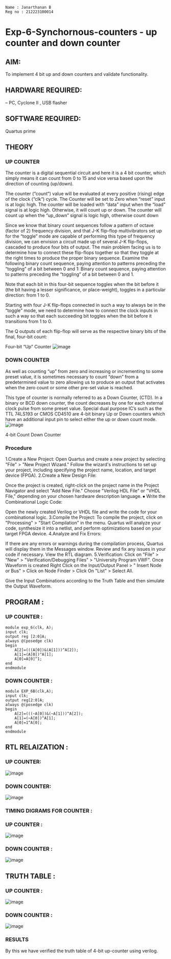 ```
Name : Janarthanan B
Reg no : 212223100014
```

# Exp-6-Synchornous-counters - up counter and down counter 

## AIM: 
To implement 4 bit up and down counters and validate  functionality.

## HARDWARE REQUIRED:  
– PC, Cyclone II , USB flasher

## SOFTWARE REQUIRED:   
Quartus prime

## THEORY 

### UP COUNTER 
The counter is a digital sequential circuit and here it is a 4 bit counter, which simply means it can count from 0 to 15 and vice versa based upon the direction of counting (up/down). 

The counter (“count“) value will be evaluated at every positive (rising) edge of the clock (“clk“) cycle.
The Counter will be set to Zero when “reset” input is at logic high.
The counter will be loaded with “data” input when the “load” signal is at logic high. Otherwise, it will count up or down.
The counter will count up when the “up_down” signal is logic high, otherwise count down

Since we know that binary count sequences follow a pattern of octave (factor of 2) frequency division, and that J-K flip-flop multivibrators set up for the “toggle” mode are capable of performing this type of frequency division, we can envision a circuit made up of several J-K flip-flops, cascaded to produce four bits of output.
The main problem facing us is to determine how to connect these flip-flops together so that they toggle at the right times to produce the proper binary sequence.
Examine the following binary count sequence, paying attention to patterns preceding the “toggling” of a bit between 0 and 1:
Binary count sequence, paying attention to patterns preceding the “toggling” of a bit between 0 and 1.

Note that each bit in this four-bit sequence toggles when the bit before it (the bit having a lesser significance, or place-weight), toggles in a particular direction: from 1 to 0.

Starting with four J-K flip-flops connected in such a way to always be in the “toggle” mode, we need to determine how to connect the clock inputs in such a way so that each succeeding bit toggles when the bit before it transitions from 1 to 0.

The Q outputs of each flip-flop will serve as the respective binary bits of the final, four-bit count:


Four-bit “Up” Counter
![image](https://user-images.githubusercontent.com/36288975/169644758-b2f4339d-9532-40c5-af40-8f4f8c942e2c.png)



### DOWN COUNTER 

As well as counting “up” from zero and increasing or incrementing to some preset value, it is sometimes necessary to count “down” from a predetermined value to zero allowing us to produce an output that activates when the zero count or some other pre-set value is reached.

This type of counter is normally referred to as a Down Counter, (CTD). In a binary or BCD down counter, the count decreases by one for each external clock pulse from some preset value. Special dual purpose IC’s such as the TTL 74LS193 or CMOS CD4510 are 4-bit binary Up or Down counters which have an additional input pin to select either the up or down count mode.
![image](https://user-images.githubusercontent.com/36288975/169644844-1a14e123-7228-4ed8-81a9-eb937dff4ac8.png)


4-bit Count Down Counter

### Procedure
1.Create a New Project: Open Quartus and create a new project by selecting "File" > "New Project Wizard." Follow the wizard's instructions to set up your project, including specifying the project name, location, and target device (FPGA). 2.Create a New Design File:

Once the project is created, right-click on the project name in the Project Navigator and select "Add New File." Choose "Verilog HDL File" or "VHDL File," depending on your chosen hardware description language. ⦁ Write the Combinational Logic Code:

Open the newly created Verilog or VHDL file and write the code for your combinational logic. 3.Compile the Project: To compile the project, click on "Processing" > "Start Compilation" in the menu. Quartus will analyze your code, synthesize it into a netlist, and perform optimizations based on your target FPGA device. 4.Analyze and Fix Errors:

If there are any errors or warnings during the compilation process, Quartus will display them in the Messages window. Review and fix any issues in your code if necessary. View the RTL diagram. 5.Verification: Click on "File" > "New" > "Verification/Debugging Files" > "University Program VWF". Once Waveform is created Right Click on the Input/Output Panel > " Insert Node or Bus" > Click on Node Finder > Click On "List" > Select All.

Give the Input Combinations according to the Truth Table and then simulate the Output Waveform.


## PROGRAM :

### UP COUNTER :
```
module exp_6(clk, A);
input clk;
output reg [2:0]A;
always @(posedge clk)
begin
	A[2]=(((A[0])&(A[1]))^A[2]);
	A[1]=(A[0])^A[1];
	A[0]=A[0]^1;
end
endmodule
```

### DOWN COUNTER :
```
module EXP_6B(clk,A);
input clk;
output reg[2:0]A;
always @(posedge clk)
begin
	A[2]=(((~A[0])&(~A[1]))^A[2]);
	A[1]=(~A[0])^A[1];
	A[0]=1^A[0];
end
endmodule
```

## RTL RELAIZATION : 

### UP COUNTER:
![image](https://github.com/jokerjana/Exp-7-Synchornous-counters-/assets/147173630/0667f576-4dbe-422f-86f0-19ecb1fce99e)

### DOWN COUNTER:
![image](https://github.com/jokerjana/Exp-7-Synchornous-counters-/assets/147173630/76c49f73-dc09-45bb-9f8f-0baf0fdcf137)


### TIMING DIGRAMS FOR COUNTER :

### UP COUNTER :
![image](https://github.com/jokerjana/Exp-7-Synchornous-counters-/assets/147173630/c7fe0080-6291-4f56-bbea-907c41eaadc2)

### DOWN COUNTER :
![image](https://github.com/Raji1009/Exp-7-Synchornous-counters-/assets/89059861/b7efc07f-8a4b-42e6-b850-b88874142cdd)


## TRUTH TABLE :

### UP COUNTER :
![image](https://github.com/Raji1009/Exp-7-Synchornous-counters-/assets/89059861/aab967aa-f5d8-4383-be1d-c19c1e14f121)

### DOWN COUNTER :
![image](https://github.com/Raji1009/Exp-7-Synchornous-counters-/assets/89059861/409de45b-b9cc-4193-9f8a-f91edde7c0c4)


### RESULTS 
By this we have verified the truth table of 4-bit up-counter using verilog.
